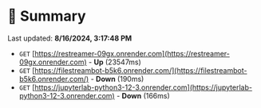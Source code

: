 # 📖 Summary
Last updated: **8/16/2024, 3:17:48 PM**

- `GET` [https://restreamer-09gx.onrender.com](https://restreamer-09gx.onrender.com) - **Up** (23547ms)
- `GET` [https://filestreambot-b5k6.onrender.com/](https://filestreambot-b5k6.onrender.com/) - **Down** (190ms)
- `GET` [https://jupyterlab-python3-12-3.onrender.com](https://jupyterlab-python3-12-3.onrender.com) - **Down** (166ms)
